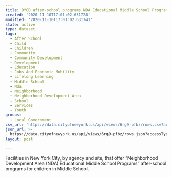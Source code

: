 ```yaml
---
title: DYCD after-school programs NDA Educational Middle School Programs
created: '2020-11-10T17:01:02.631728'
modified: '2020-11-10T17:01:02.631741'
state: active
type: dataset
tags:
  - After School
  - Child
  - Children
  - Community
  - Community Development
  - Development
  - Education
  - Jobs And Economic Mobility
  - Lifelong Learning
  - Middle School
  - Nda
  - Neighborhood
  - Neighborhood Development Area
  - School
  - Services
  - Youth
groups:
  - Local Government
csv_url: 'https://data.cityofnewyork.us/api/views/6rg9-pfbz/rows.csv?accessType=DOWNLOAD'
json_url: >-
  https://data.cityofnewyork.us/api/views/6rg9-pfbz/rows.json?accessType=DOWNLOAD
layout: post

---
```

Facilities in New York City, by agency and site, that offer “Neighborhood Development Area (NDA) Educational Middle School Programs” after-school  programs for children in Middle School.
